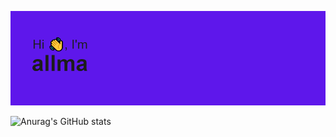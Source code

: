 <img src="header.png"></img>

![Anurag's GitHub stats](https://github-readme-stats.vercel.app/api?username=Robert-Nogueira&show_icons=true&theme=radical)
